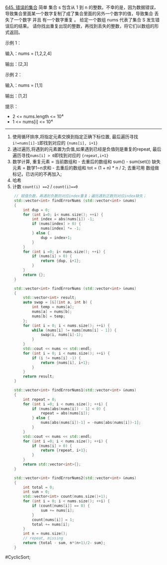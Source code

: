 [645. 错误的集合](https://leetcode.cn/problems/set-mismatch/description/)
简单
集合 s 包含从 1 到 n 的整数。不幸的是，因为数据错误，导致集合里面某一个数字复制了成了集合里面的另外一个数字的值，导致集合 丢失了一个数字 并且 有一个数字重复 。
给定一个数组 nums 代表了集合 S 发生错误后的结果。
请你找出重复出现的整数，再找到丢失的整数，将它们以数组的形式返回。

示例 1：

输入：nums = [1,2,2,4]

输出：[2,3]

示例 2：

输入：nums = [1,1]

输出：[1,2]

提示：

- 2 <= nums.length <= 10⁴
- 1 <= nums[i] <= 10⁴

---- ----
1. 使用循环排序,将指定元素交换到指定正确下标位置,
    最后遍历寻找`i!=nums[i]-1`即找到对应的 `{nums[i], i+1}`
2. 通过遍历,将遇到的元素置为负值,如果遇到已经是负值则是重复的repeat,
    最后遍历寻找`nums[i] > 0`即找到对应的 `{repeat,i+1}`
3. 数学计算,
    重复元素 = 当前数组和 - 去重后的数组和 sum() - sum(set())
    缺失元素 = 数学1~n求和 - 去重后的数组和 tot = (1 + n) * n / 2;
    去重可用 数组做标记，已访问的不再加入;
4. 哈希
5. 计数 `count(i) ==2` / `count(i)==0`

```cpp
    // 赋值负数，再遇到负数则对应index重复；遍历遇到正数则对应index缺失；
    std::vector<int> findErrorNums (std::vector<int> &nums)
    {
        int dup = 0;
        for (int i=0; i< nums.size(); ++i) {
            int index = abs(nums[i]) -1;
            if (nums[index] > 0) {
                nums[index] *= -1;
            } else {
                dup = index+1;
            }
        }
        for (int i =0; i< nums.size(); ++i) {
            if (nums[i] > 0) {
                return {dup, i+1};
            }
        }
        return {};
    }
```

```cpp
    std::vector<int> findErrorNums (std::vector<int> &nums)
    {
        std::vector<int> result;
        auto swap = [&](int a, int b) {
            int temp = nums[a];
            nums[a] = nums[b];
            nums[b] = temp;
        };
        for (int i = 0; i < nums.size(); ++i) {
            while (nums[i] != nums[nums[i] - 1]) {
                swap(i, nums[i]-1);
            }
        }
        std::cout << nums << std::endl;
        for (int i = 0; i < nums.size(); ++i) {
            if (i != nums[i] -1) {
                return {nums[i], i+1};
            }
        }
        return result;
    }
```

```cpp
    std::vector<int> findErrorNums1(std::vector<int> &nums)
    {
        int repeat = 0;
        for (int i =0; i < nums.size(); ++i) {
            if (nums[abs(nums[i]) - 1] < 0) {
                repeat = abs(nums[i]);
            } else {
                nums[abs(nums[i])-1] = -nums[abs(nums[i])-1];
            }
        }
        std::cout << nums << std::endl;
        for (int i =0; i < nums.size(); ++i) {
            if (nums[i] > 0) {
                return {repeat, i+1};
            }
        }
        return std::vector<int>{};
    }
```

```cpp
    std::vector<int> findErrorNums2(std::vector<int> &nums)
    {
        int total = 0;
        int sum = 0;
        std::vector<int> count(nums.size()+1);
        for (int i = 0; i < nums.size(); ++i) {
            if (count[nums[i]] == 0) {
                sum += nums[i];
            }
            count[nums[i]] = 1;
            total += nums[i];
        }
        int n = nums.size();
        // repeat, missing
        return {total - sum, n*(n+1)/2- sum};
    }
```
#CyclicSort;
